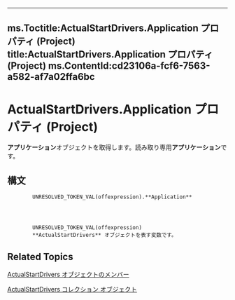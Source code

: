 

---
ms.Toctitle:ActualStartDrivers.Application プロパティ (Project)
title:ActualStartDrivers.Application プロパティ (Project)
ms.ContentId:cd23106a-fcf6-7563-a582-af7a02ffa6bc
---
# ActualStartDrivers.Application プロパティ (Project)




**アプリケーション**オブジェクトを取得します。読み取り専用**アプリケーション**です。

## 構文

            UNRESOLVED_TOKEN_VAL(offexpression).**Application**




            UNRESOLVED_TOKEN_VAL(offexpression)
            **ActualStartDrivers** オブジェクトを表す変数です。



## Related Topics

[ActualStartDrivers オブジェクトのメンバー](74321d0d-bbde-3f2d-50ee-bfb0c674114c.md)

[ActualStartDrivers コレクション オブジェクト](b9a76aed-576f-e7df-3884-c8d3fcecf210.md)




